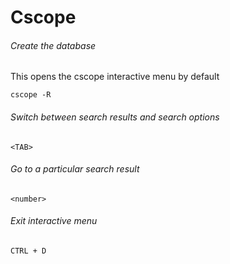 # Cscope

###### Create the database
This opens the cscope interactive menu by default
```
cscope -R
```

###### Switch between search results and search options
```
<TAB>
```

###### Go to a particular search result
```
<number>
```

###### Exit interactive menu
```
CTRL + D
```

